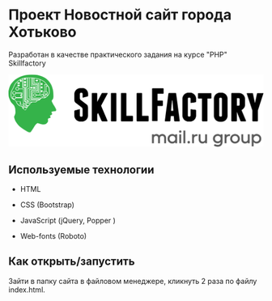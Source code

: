 # Проект Новостной сайт города Хотьково

Разработан в качестве практического задания на курсе "PHP" Skillfactory

![sf_mrg_logo_new](./images/sf_mrg_logo_new.png)
## Используемые технологии

* HTML

* CSS (Bootstrap)

* JavaScript (jQuery, Popper )

* Web-fonts (Roboto)

## Как открыть/запустить

Зайти в папку сайта в файловом менеджере, кликнуть 2 раза по файлу index.html.

